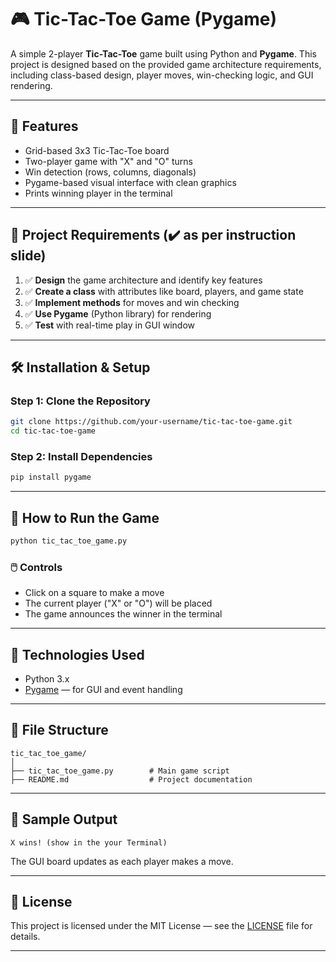 # 🎮 Tic-Tac-Toe Game (Pygame)

A simple 2-player **Tic-Tac-Toe** game built using Python and **Pygame**. This project is designed based on the provided game architecture requirements, including class-based design, player moves, win-checking logic, and GUI rendering.

---

## 📌 Features

- Grid-based 3x3 Tic-Tac-Toe board  
- Two-player game with "X" and "O" turns  
- Win detection (rows, columns, diagonals)  
- Pygame-based visual interface with clean graphics  
- Prints winning player in the terminal  

---

## 🧠 Project Requirements (✔️ as per instruction slide)

1. ✅ **Design** the game architecture and identify key features  
2. ✅ **Create a class** with attributes like board, players, and game state  
3. ✅ **Implement methods** for moves and win checking  
4. ✅ **Use Pygame** (Python library) for rendering  
5. ✅ **Test** with real-time play in GUI window  

---

## 🛠️ Installation & Setup

### Step 1: Clone the Repository

```bash
git clone https://github.com/your-username/tic-tac-toe-game.git
cd tic-tac-toe-game
```

### Step 2: Install Dependencies

```bash
pip install pygame
```

---

## 🚀 How to Run the Game

```bash
python tic_tac_toe_game.py
```

### 🖱️ Controls

* Click on a square to make a move
* The current player ("X" or "O") will be placed
* The game announces the winner in the terminal

---

## 🧱 Technologies Used

* Python 3.x
* [Pygame](https://www.pygame.org/) — for GUI and event handling

---

## 📂 File Structure

```
tic_tac_toe_game/
│
├── tic_tac_toe_game.py        # Main game script
├── README.md                  # Project documentation

```

---

## 🧪 Sample Output

```text
X wins! (show in the your Terminal)
```

The GUI board updates as each player makes a move.

---

## 📄 License

This project is licensed under the MIT License — see the [LICENSE](LICENSE) file for details.

---
